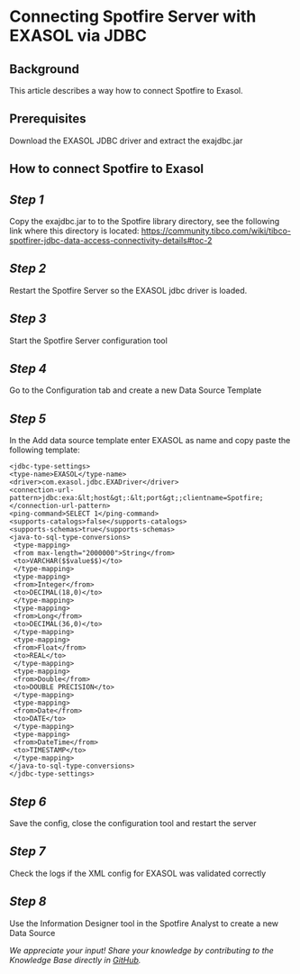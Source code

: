 # Connecting Spotfire Server with EXASOL via JDBC 
## Background

This article describes a way how to connect Spotfire to Exasol.

## Prerequisites

Download the EXASOL JDBC driver and extract the exajdbc.jar

## How to connect Spotfire to Exasol

## *Step 1*

Copy the exajdbc.jar to to the Spotfire library directory, see the following link where this directory is located: <https://community.tibco.com/wiki/tibco-spotfirer-jdbc-data-access-connectivity-details#toc-2>

## *Step 2*

Restart the Spotfire Server so the EXASOL jdbc driver is loaded.

## *Step 3*

Start the Spotfire Server configuration tool

## *Step 4*

Go to the Configuration tab and create a new Data Source Template

## *Step 5*

In the Add data source template enter EXASOL as name and copy paste the following template:


```"code-java"
<jdbc-type-settings>
<type-name>EXASOL</type-name>
<driver>com.exasol.jdbc.EXADriver</driver>
<connection-url-pattern>jdbc:exa:&lt;host&gt;:&lt;port&gt;;clientname=Spotfire;</connection-url-pattern>
<ping-command>SELECT 1</ping-command>
<supports-catalogs>false</supports-catalogs>
<supports-schemas>true</supports-schemas>
<java-to-sql-type-conversions>
 <type-mapping>
 <from max-length="2000000">String</from>
 <to>VARCHAR($$value$$)</to>
 </type-mapping>
 <type-mapping>
 <from>Integer</from>
 <to>DECIMAL(18,0)</to>
 </type-mapping>
 <type-mapping>
 <from>Long</from>
 <to>DECIMAL(36,0)</to>
 </type-mapping>
 <type-mapping>
 <from>Float</from>
 <to>REAL</to>
 </type-mapping>
 <type-mapping>
 <from>Double</from>
 <to>DOUBLE PRECISION</to>
 </type-mapping>
 <type-mapping>
 <from>Date</from>
 <to>DATE</to>
 </type-mapping>
 <type-mapping>
 <from>DateTime</from>
 <to>TIMESTAMP</to>
 </type-mapping>
</java-to-sql-type-conversions>
</jdbc-type-settings>
```
## *Step 6*

Save the config, close the configuration tool and restart the server

## *Step 7*

Check the logs if the XML config for EXASOL was validated correctly

## *Step 8*

Use the Information Designer tool in the Spotfire Analyst to create a new Data Source

*We appreciate your input! Share your knowledge by contributing to the Knowledge Base directly in [GitHub](https://github.com/exasol/public-knowledgebase).* 